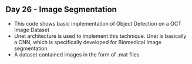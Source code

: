 ## Day 26 - Image Segmentation 
- This code shows basic implementation of Object Detection on a OCT Image Dataset
- Unet architecture is used to implement this technique. Unet is basically a CNN, which is specifically developed for Biomedical Image segmentation
- A dataset contained images in the form of .mat files